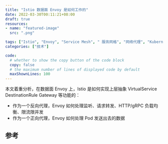 ```yaml
---
title: "Istio 数据面 Envoy 是如何工作的"
date: 2022-03-30T00:11:21+08:00
draft: true
resources:
- name: "featured-image"
  src: ".png"

tags: ["Istio", "Envoy", "Service Mesh", " 服务网格", "网络代理", "Kubernetes"]
categories: ["技术"]

code:
  # whether to show the copy button of the code block
  copy: false
  # the maximum number of lines of displayed code by default
  maxShownLines: 100
---
```


本文着重分析，在数据面 Envoy 上，Istio 是如何实现上层抽象 VirtualService DestinationRule Gateway 等功能的：

- 作为一个反向代理，Envoy 如何处理监听、请求转发、HTTP/gRPC 负载均衡、限流限并发
- 作为一个正向代理，Envoy 如何处理 Pod 发送出去的数据


## 参考



